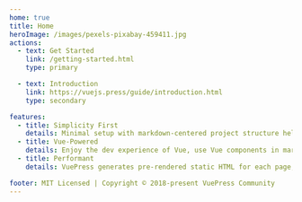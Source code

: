 ```yaml
---
home: true
title: Home
heroImage: /images/pexels-pixabay-459411.jpg
actions:
  - text: Get Started
    link: /getting-started.html
    type: primary

  - text: Introduction
    link: https://vuejs.press/guide/introduction.html
    type: secondary

features:
  - title: Simplicity First
    details: Minimal setup with markdown-centered project structure helps you focus on writing. 
  - title: Vue-Powered
    details: Enjoy the dev experience of Vue, use Vue components in markdown, and develop custom themes with Vue.
  - title: Performant
    details: VuePress generates pre-rendered static HTML for each page, and runs as an SPA once a page is loaded.

footer: MIT Licensed | Copyright © 2018-present VuePress Community
---
```


[default-theme-home]: https://vuejs.press/reference/default-theme/frontmatter.html#home-page
